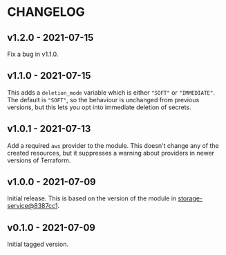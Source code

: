 # CHANGELOG

## v1.2.0 - 2021-07-15

Fix a bug in v1.1.0.

## v1.1.0 - 2021-07-15

This adds a `deletion_mode` variable which is either `"SOFT"` or `"IMMEDIATE"`.
The default is `"SOFT"`, so the behaviour is unchanged from previous versions, but this lets you opt into immediate deletion of secrets.

## v1.0.1 - 2021-07-13

Add a required `aws` provider to the module.
This doesn't change any of the created resources, but it suppresses a warning about providers in newer versions of Terraform.

## v1.0.0 - 2021-07-09

Initial release.
This is based on the version of the module in [storage-service@8387cc1](https://github.com/wellcomecollection/storage-service/commit/8387cc16f6ab734bd9fff4668d815e7954586111).

## v0.1.0 - 2021-07-09

Initial tagged version.

